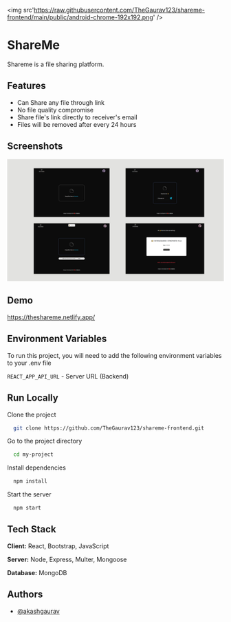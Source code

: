 <img src'https://raw.githubusercontent.com/TheGaurav123/shareme-frontend/main/public/android-chrome-192x192.png' />
# ShareMe 
Shareme is a file sharing platform.

## Features

* Can Share any file through link
* No file quality compromise
* Share file's link directly to receiver's email
* Files will be removed after every 24 hours


## Screenshots

![App Screenshot](https://raw.githubusercontent.com/TheGaurav123/shareme-frontend/main/Untitled%20design.jpg)


## Demo

https://theshareme.netlify.app/

## Environment Variables

To run this project, you will need to add the following environment variables to your .env file

`REACT_APP_API_URL` - Server URL (Backend)


## Run Locally

Clone the project

```bash
  git clone https://github.com/TheGaurav123/shareme-frontend.git
```

Go to the project directory

```bash
  cd my-project
```

Install dependencies

```bash
  npm install
```

Start the server

```bash
  npm start
```


## Tech Stack

**Client:** React, Bootstrap, JavaScript

**Server:** Node, Express, Multer, Mongoose

**Database:** MongoDB


## Authors

- [@akashgaurav](https://github.com/TheGaurav123/)

